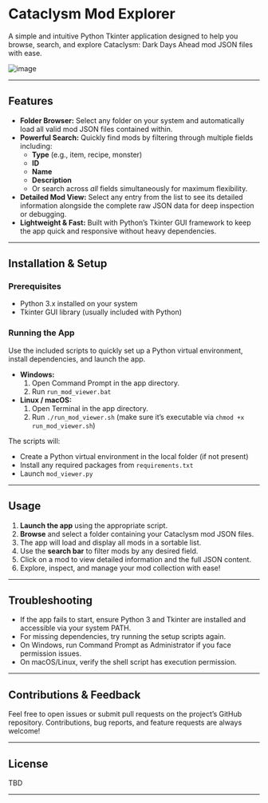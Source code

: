 # Cataclysm Mod Explorer

A simple and intuitive Python Tkinter application designed to help you browse, search, and explore Cataclysm: Dark Days Ahead mod JSON files with ease.

![image](https://github.com/user-attachments/assets/f637baec-a53b-48aa-be50-bdc274af78c0)

---

## Features

- **Folder Browser:** Select any folder on your system and automatically load all valid mod JSON files contained within.
- **Powerful Search:** Quickly find mods by filtering through multiple fields including:
  - **Type** (e.g., item, recipe, monster)
  - **ID**
  - **Name**
  - **Description**
  - Or search across *all* fields simultaneously for maximum flexibility.
- **Detailed Mod View:** Select any entry from the list to see its detailed information alongside the complete raw JSON data for deep inspection or debugging.
- **Lightweight & Fast:** Built with Python’s Tkinter GUI framework to keep the app quick and responsive without heavy dependencies.

---

## Installation & Setup

### Prerequisites
- Python 3.x installed on your system
- Tkinter GUI library (usually included with Python)

### Running the App

Use the included scripts to quickly set up a Python virtual environment, install dependencies, and launch the app.

- **Windows:**
  1. Open Command Prompt in the app directory.
  2. Run `run_mod_viewer.bat`
- **Linux / macOS:**
  1. Open Terminal in the app directory.
  2. Run `./run_mod_viewer.sh` (make sure it’s executable via `chmod +x run_mod_viewer.sh`)

The scripts will:  
- Create a Python virtual environment in the local folder (if not present)  
- Install any required packages from `requirements.txt`  
- Launch `mod_viewer.py`

---

## Usage

1. **Launch the app** using the appropriate script.
2. **Browse** and select a folder containing your Cataclysm mod JSON files.
3. The app will load and display all mods in a sortable list.
4. Use the **search bar** to filter mods by any desired field.
5. Click on a mod to view detailed information and the full JSON content.
6. Explore, inspect, and manage your mod collection with ease!

---

## Troubleshooting

- If the app fails to start, ensure Python 3 and Tkinter are installed and accessible via your system PATH.
- For missing dependencies, try running the setup scripts again.
- On Windows, run Command Prompt as Administrator if you face permission issues.
- On macOS/Linux, verify the shell script has execution permission.

---

## Contributions & Feedback

Feel free to open issues or submit pull requests on the project’s GitHub repository. Contributions, bug reports, and feature requests are always welcome!

---

## License

TBD

---

